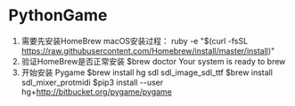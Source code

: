 # PythonGame

1. 需要先安装HomeBrew
    macOS安装过程：
        ruby -e "$(curl -fsSL https://raw.githubusercontent.com/Homebrew/install/master/install)"
2. 验证HomeBrew是否正常安装
    $brew doctor
    Your system is ready to brew
3. 开始安装 Pygame
    $brew install hg sdl sdl_image_sdl_ttf
    $brew install sdl_mixer_protmidi
    $pip3 install --user hg+http://bitbucket.org/pygame/pygame
